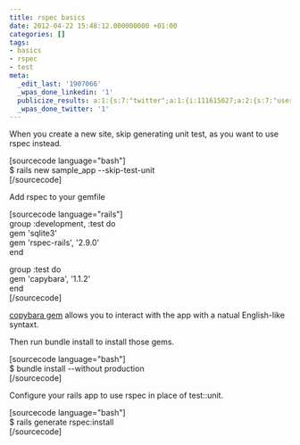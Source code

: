 ```yaml
---
title: rspec basics
date: 2012-04-22 15:48:12.000000000 +01:00
categories: []
tags:
- basics
- rspec
- test
meta:
  _edit_last: '1907066'
  _wpas_done_linkedin: '1'
  publicize_results: a:1:{s:7:"twitter";a:1:{i:111615627;a:2:{s:7:"user_id";s:10:"andrewchaa";s:7:"post_id";s:18:"194090235720765440";}}}
  _wpas_done_twitter: '1'
---
```

<p>When you create a new site, skip generating unit test, as you want to use rspec instead.</p>
<p>[sourcecode language="bash"]<br />
$ rails new sample_app --skip-test-unit<br />
[/sourcecode]</p>
<p>Add rspec to your gemfile</p>
<p>[sourcecode language="rails"]<br />
group :development, :test do<br />
  gem 'sqlite3'<br />
  gem 'rspec-rails', '2.9.0'<br />
end</p>
<p>group :test do<br />
  gem 'capybara', '1.1.2'<br />
end<br />
[/sourcecode]</p>
<p><a href="https://github.com/jnicklas/capybara?version=3.2#">copybara gem</a> allows you to interact with the app with a natual English-like syntaxt.</p>
<p>Then run bundle install to install those gems.</p>
<p>[sourcecode language="bash"]<br />
$ bundle install --without production<br />
[/sourcecode]</p>
<p>Configure your rails app to use rspec in place of test::unit.</p>
<p>[sourcecode language="bash"]<br />
$ rails generate rspec:install<br />
[/sourcecode]</p>
